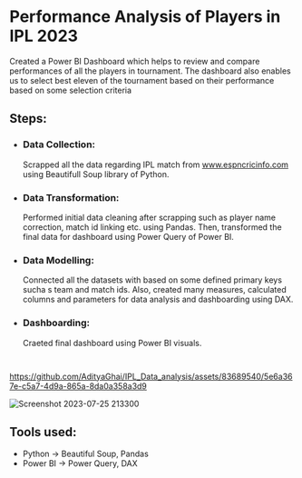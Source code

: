 # Performance Analysis of Players in IPL 2023

Created a Power BI Dashboard which helps to review and compare performances of all the players in tournament. The dashboard also enables us to select best eleven of the tournament based on their performance based on some selection criteria

## Steps:
- ### Data Collection:
    Scrapped all the data regarding IPL match from www.espncricinfo.com using Beautifull Soup library of Python.
    
- ### Data Transformation:
    Performed initial data cleaning after scrapping such as player name correction, match id linking etc. using Pandas.
    Then, transformed the final data for dashboard using Power Query of Power BI.

- ### Data Modelling:
    Connected all the datasets with based on some defined primary keys sucha s team and match ids. Also, created many measures, calculated columns and parameters for data analysis and dashboarding using DAX.
 
- ### Dashboarding:
    Craeted final dashboard using Power BI visuals.
    ```
    

https://github.com/AdityaGhai/IPL_Data_analysis/assets/83689540/5e6a367e-c5a7-4d9a-865a-8da0a358a3d9

![Screenshot 2023-07-25 213300](https://github.com/AdityaGhai/IPL_Data_analysis/assets/83689540/32f82a5b-4f55-467b-9899-65bfcff798ae)


## Tools used:
- Python -> Beautiful Soup, Pandas
- Power BI -> Power Query, DAX
